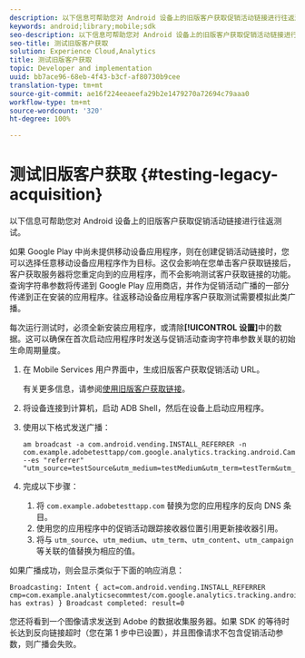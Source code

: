 ```yaml
---
description: 以下信息可帮助您对 Android 设备上的旧版客户获取促销活动链接进行往返测试。
keywords: android;library;mobile;sdk
seo-description: 以下信息可帮助您对 Android 设备上的旧版客户获取促销活动链接进行往返测试。
seo-title: 测试旧版客户获取
solution: Experience Cloud,Analytics
title: 测试旧版客户获取
topic: Developer and implementation
uuid: bb7ace96-68eb-4f43-b3cf-af80730b9cee
translation-type: tm+mt
source-git-commit: ae16f224eeaeefa29b2e1479270a72694c79aaa0
workflow-type: tm+mt
source-wordcount: '320'
ht-degree: 100%

---
```



# 测试旧版客户获取 {#testing-legacy-acquisition}

以下信息可帮助您对 Android 设备上的旧版客户获取促销活动链接进行往返测试。

如果 Google Play 中尚未提供移动设备应用程序，则在创建促销活动链接时，您可以选择任意移动设备应用程序作为目标。这仅会影响在您单击客户获取链接后，客户获取服务器将您重定向到的应用程序，而不会影响测试客户获取链接的功能。查询字符串参数将传递到 Google Play 应用商店，并作为促销活动广播的一部分传递到正在安装的应用程序。往返移动设备应用程序客户获取测试需要模拟此类广播。

每次运行测试时，必须全新安装应用程序，或清除&#x200B;**[!UICONTROL 设置]**&#x200B;中的数据。这可以确保在首次启动应用程序时发送与促销活动查询字符串参数关联的初始生命周期量度。

1. 在 Mobile Services 用户界面中，生成旧版客户获取促销活动 URL。

   有关更多信息，请参阅[使用旧版客户获取链接](/help/using/acquisition-main/c-marketing-links-builder/t-create-edit-adobe-links/c-use-legacy-acquisition-links/c-use-legacy-acquisition-links.md)。
1. 将设备连接到计算机，启动 ADB Shell，然后在设备上启动应用程序。
1. 使用以下格式发送广播：

   ```
   am broadcast -a com.android.vending.INSTALL_REFERRER -n com.example.adobetesttapp/com.google.analytics.tracking.android.CampaignTrackingReceiver --es "referrer" "utm_source=testSource&utm_medium=testMedium&utm_term=testTerm&utm_content=testContent&utm_campaign=testCampaign&trackingcode=trackingvalue"
   ```

1. 完成以下步骤：
   1. 将 `com.example.adobetesttapp.com` 替换为您的应用程序的反向 DNS 条目。
   1. 使用您的应用程序中的促销活动跟踪接收器位置引用更新接收器引用。
   1. 将与 `utm_source`、`utm_medium`、`utm_term`、`utm_content`、`utm_campaign` 等关联的值替换为相应的值。

如果广播成功，则会显示类似于下面的响应消息：

```
Broadcasting: Intent { act=com.android.vending.INSTALL_REFERRER cmp=com.example.analyticsecommtest/com.google.analytics.tracking.android.AnalyticsReceiver has extras) } Broadcast completed: result=0
```

您还将看到一个图像请求发送到 Adobe 的数据收集服务器。如果 SDK 的等待时长达到反向链接超时（您在第 1 步中已设置），并且图像请求不包含促销活动参数，则广播会失败。
